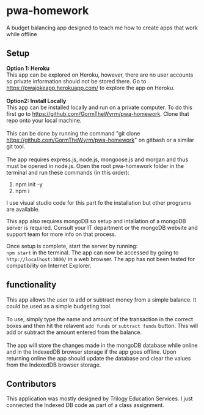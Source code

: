# pwa-homework
A budget balancing app designed to teach me how to create apps that work while offline
<br>

## Setup
**Option 1: Heroku** <br>
 This app can be explored on Heroku, however, there are no user accounts so private information should not be stored there.
 Go to https://pwajokeapp.herokuapp.com/ to explore the app on Heroku.  
 <br>
**Option2: Install Locally** <br>
This app can be installed locally and run on a private computer. To do this first go to https://github.com/GormTheWyrm/pwa-homework. Clone that repo onto your local machine. <br>
<br>
This can be done by running the command "git clone https://github.com/GormTheWyrm/pwa-homework" on gitbash or a similar git tool. <br> 
<br>
The app requires express.js, node.js, mongoose.js and morgan and thus must be opened in node.js. Open the root pwa-homework folder in the terminal and run these commands (in this order): <br>
1. npm init -y
2. npm i <br>

I use visual studio code for this part fo the installation but other programs are available. <br>

This app also requires mongoDB so setup and intallation of a mongoDB server is required. Consult your IT department or the mongoDB website and support team for more info on that process.

Once setup is complete, start the server by running: <br>
    ```npm start```
in the terminal. The app can now be accessed by going to ```http://localhost:3000/``` in a web browser. The app has not been tested for compatibility on Internet Explorer.


## functionality

This app allows the user to add or subtract money from a simple balance. It could be used as a simple budgeting tool. <br>
<br>
To use, simply type the name and amount of the transaction in the correct boxes and then hit the relavent ```add funds``` or ```subtract funds``` button. This will add or subtract the amount entered from the balance. <br>
<br>
The app will store the changes made in the mongoDB database while online and in the IndexedDB browser storage if the app goes offline. Upon returning online the app should update the database and clear the values from the IndexedDB browser storage. 

## Contributors
This application was mostly designed by Trilogy Education Services. I just connected the Indexed DB code as part of a class assignment.


